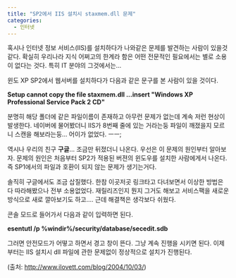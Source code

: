 ```yaml
---
title: "SP2에서 IIS 설치시 staxmem.dll 문제"
categories:
  - 인터넷
---
```


혹시나 인터넷 정보 서비스(IIS)를 설치하다가 나와같은 문제를 발견하는 사람이 있을것 같다. 확실히 우리나라 지식 어쩌고의 한계라 함은 어떤 전문적인 필요에서는 별로 소용이 없다는 것다. 특히 IT 분야의 그것에서는...  
  
윈도 XP SP2에서 웹서버를 설치하다가 다음과 같은 문구를 본 사람이 있을 것이다.  
  
**Setup cannot copy the file staxmem.dll ...insert "Windows XP Professional Service Pack 2 CD"**  
  
분명히 해당 폴더에 같은 파일이름이 존재하고 아무런 문제가 없는데 계속 저런 현상이 발생한다. 네이버에 물어봤더니 IIS가 8번째 줄에 있는 거라는둥 파일이 깨졌을지 모르니 스캔을 해보라는둥... 어이가 없었다. ㅡㅡ;  
  
역시나 우리의 친구 **구글**... 조금만 뒤졌더니 나온다. 우선은 이 문제의 원인부터 알아보자. 문제의 원인은 처음부터 SP2가 적용된 버젼의 윈도우를 설치한 사람에게서 나온다. 즉 SP1에서의 파일과 호환이 되지 않는 문제가 생기는거다.  
  
솔직히 구글에서도 조금 삽질했다. 한참 이곳저곳 링크타고 다녀보면서 이상한 방법은 다 따라해봤으나 전부 소용없었다. 재릴리즈인지 뭔지 그거도 해보고 서비스팩을 새로운 방식으로 새로 깔아보기도 하고.... 근데 해결책은 생각보다 쉬웠다.  
  
콘솔 모드로 들어가서 다음과 같이 입력하면 된다.  
  
**esentutl /p %windir%/security/database/secedit.sdb**  
  
그러면 안전모드가 어떻고 하면서 경고 창이 뜬다. 그냥 계속 진행을 시키면 된다. 이제부터는 IIS 설치시 dll 파일에 관한 문제없이 정상적으로 설치가 진행된다.  
  
(출처: <http://www.ilovett.com/blog/2004/10/03/>)
